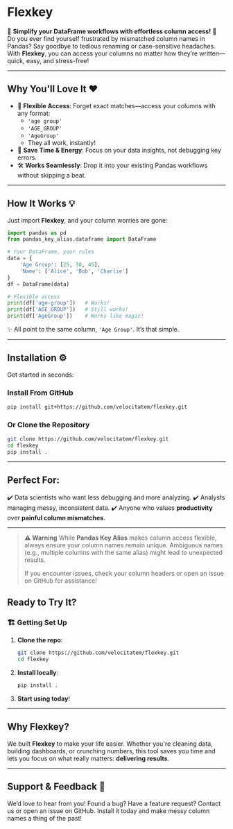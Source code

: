 # Flexkey

🎉 **Simplify your DataFrame workflows with effortless column access!** 🎉
Do you ever find yourself frustrated by mismatched column names in Pandas? Say goodbye to tedious renaming or case-sensitive headaches. With **Flexkey**, you can access your columns no matter how they’re written—quick, easy, and stress-free!

---

## Why You'll Love It ❤️

- 🔑 **Flexible Access**: Forget exact matches—access your columns with any format:
  - `'age group'`
  - `'AGE_GROUP'`
  - `'AgeGroup'`
  - They all work, instantly!
- 🚀 **Save Time & Energy**: Focus on your data insights, not debugging key errors.
- 🛠️ **Works Seamlessly**: Drop it into your existing Pandas workflows without skipping a beat.

---

## How It Works 💡

Just import **Flexkey**, and your column worries are gone:

```python
import pandas as pd
from pandas_key_alias.dataframe import DataFrame

# Your DataFrame, your rules
data = {
    'Age Group': [25, 30, 45],
    'Name': ['Alice', 'Bob', 'Charlie']
}
df = DataFrame(data)

# Flexible access
print(df['age-group'])   # Works!
print(df['AGE_GROUP'])   # Still works!
print(df['AgeGroup'])    # Works like magic!
```

✨ All point to the same column, `'Age Group'`. It’s that simple.

---

## Installation ⚙️

Get started in seconds:

### Install From GitHub

```bash
pip install git+https://github.com/velocitatem/flexkey.git
```

### Or Clone the Repository

```bash
git clone https://github.com/velocitatem/flexkey.git
cd flexkey
pip install .
```

---

## Perfect For:

✔️ Data scientists who want less debugging and more analyzing.
✔️ Analysts managing messy, inconsistent data.
✔️ Anyone who values **productivity** over **painful column mismatches**.

---


> **⚠️ Warning**
> While **Pandas Key Alias** makes column access flexible, always ensure your column names remain unique. Ambiguous names (e.g., multiple columns with the same alias) might lead to unexpected results.
>
> If you encounter issues, check your column headers or open an issue on GitHub for assistance!

## Ready to Try It?

### 🏗️ Getting Set Up

1. **Clone the repo**:
   ```bash
   git clone https://github.com/velocitatem/flexkey.git
   cd flexkey
   ```

2. **Install locally**:
   ```bash
   pip install .
   ```

3. **Start using today**!

---

## Why Flexkey?

We built **Flexkey** to make your life easier. Whether you're cleaning data, building dashboards, or crunching numbers, this tool saves you time and lets you focus on what really matters: **delivering results**.

---

## Support & Feedback 💬

We’d love to hear from you! Found a bug? Have a feature request? Contact us or open an issue on GitHub.
Install it today and make messy column names a thing of the past!
